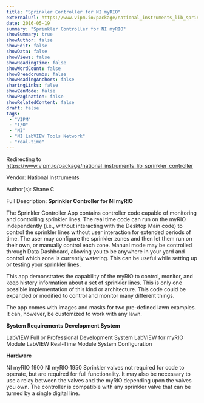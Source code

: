 ```yaml
---
title: "Sprinkler Controller for NI myRIO"
externalUrl: https://www.vipm.io/package/national_instruments_lib_sprinkler_controller
date: 2016-05-19
summary: "Sprinkler Controller for NI myRIO"
showSummary: true
showAuthor: false
showEdit: false
showData: false
showViews: false
showReadingTime: false
showWordCount: false
showBreadcrumbs: false
showHeadingAnchors: false
sharingLinks: false
showZenMode: false
showPagination: false
showRelatedContent: false
draft: false
tags:
 - "VIPM"
 - "I/O"
 - "NI"
 - "NI LabVIEW Tools Network"
 - "real-time"
---
```


Redirecting to https://www.vipm.io/package/national_instruments_lib_sprinkler_controller

Vendor: National Instruments

Author(s): Shane C
 
Full Description:
**Sprinkler Controller for NI myRIO**

The Sprinkler Controller App contains controller code capable of monitoring and controlling sprinkler lines. The real time code can run on the myRIO independently (i.e., without interacting with the Desktop Main code) to control the sprinkler lines without user interaction for extended periods of time. The user may configure the sprinkler zones and then let them run on their own, or manually control each zone. Manual mode may be controlled through Data Dashboard, allowing you to be anywhere in your yard and control which zone is currently watering. This can be useful while setting up or testing your sprinkler lines.

This app demonstrates the capability of the myRIO to control, monitor, and keep history information about a set of sprinkler lines. This is only one possible implementation of this kind or architecture. This code could be expanded or modified to control and monitor many different things.

The app comes with images and masks for two pre-defined lawn examples.  It can, however, be customized to work with any lawn.

**System Requirements**
**Development System**

LabVIEW Full or Professional Development System
LabVIEW for myRIO Module
LabVIEW Real-Time Module
System Configuration

**Hardware**

NI myRIO 1900
NI myRIO 1950
Sprinkler valves not required for code to operate, but are required for full functionality. It may also be necessary to use a relay between the valves and the myRIO depending upon the valves you own.  The controller is compatible with any sprinkler valve that can be turned by a single digital line.